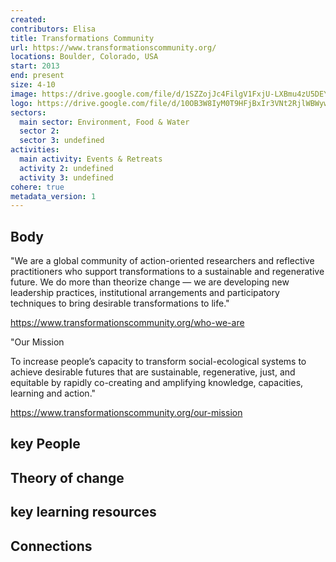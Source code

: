 ```yaml
---
created:
contributors: Elisa
title: Transformations Community
url: https://www.transformationscommunity.org/
locations: Boulder, Colorado, USA
start: 2013
end: present
size: 4-10
image: https://drive.google.com/file/d/1SZZojJc4FilgV1FxjU-LXBmu4zU5DEY3/view?usp=drive_link
logo: https://drive.google.com/file/d/10OB3W8IyM0T9HFjBxIr3VNt2RjlWBWyw/view?usp=drive_link
sectors:
  main sector: Environment, Food & Water
  sector 2: 
  sector 3: undefined
activities: 
  main activity: Events & Retreats
  activity 2: undefined
  activity 3: undefined
cohere: true
metadata_version: 1
---
```



## Body

"We are a global community of action-oriented researchers and reflective practitioners who support transformations to a sustainable and regenerative future. We do more than theorize change — we are developing new leadership practices, institutional arrangements and participatory techniques to bring desirable transformations to life."

https://www.transformationscommunity.org/who-we-are

"Our Mission

To increase people’s capacity to transform social-ecological systems to achieve desirable futures that are sustainable, regenerative, just, and equitable by rapidly co-creating and amplifying knowledge, capacities, learning and action."

https://www.transformationscommunity.org/our-mission

## key People



## Theory of change



## key learning resources



## Connections



